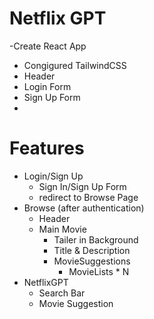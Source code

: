# Netflix GPT

-Create React App
- Congigured TailwindCSS
- Header
- Login Form
- Sign Up Form
- 
# Features
- Login/Sign Up
    - Sign In/Sign Up Form
    - redirect to Browse Page
- Browse (after authentication)
   - Header
   - Main Movie
       - Tailer in Background
       - Title & Description
       - MovieSuggestions
         - MovieLists * N
- NetflixGPT
   - Search Bar
   - Movie Suggestion
   